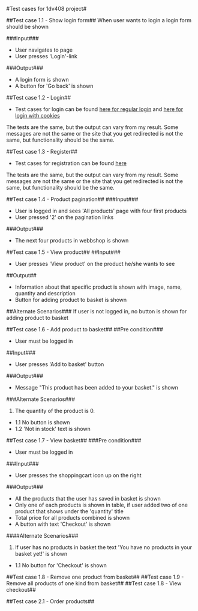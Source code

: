 #Test cases for 1dv408 project#

##Test case 1.1 - Show login form##
When user wants to login a login form should be shown

###Input###
* User navigates to page
* User presses 'Login'-link

###Output###
* A login form is shown
* A button for 'Go back' is shown

##Test case 1.2 - Login##
* Test cases for login can be found [here for regular login](https://github.com/dntoll/1DV608/blob/master/Assignments/Assignment_2/Assignment2_Test_Cases_Mandatory.md) and [here for login with cookies](https://github.com/dntoll/1DV608/blob/master/Assignments/Assignment_2/Assignment2_Extra_Test_cases.md)

The tests are the same, but the output can vary from my result. Some messages are not the same or the site that you get redirected is not the same, but functionality should be the same.

##Test case 1.3 - Register##
* Test cases for registration can be found [here](https://github.com/dntoll/1DV608/blob/master/Assignments/Assignment_4/TestCases.md)

The tests are the same, but the output can vary from my result. Some messages are not the same or the site that you get redirected is not the same, but functionality should be the same.

##Test case 1.4 - Product pagination##
###Input###
* User is logged in and sees 'All products' page with four first products
* User pressed '2' on the pagination links

###Output###
* The next four products in webbshop is shown

##Test case 1.5 - View product##
##Input###
* User presses 'View product' on the product he/she wants to see

##Output##
* Information about that specific product is shown with image, name, quantity and description
* Button for adding product to basket is shown

##Alternate Scenarios###
If user is not logged in, no button is shown for adding product to basket

##Test case 1.6 - Add product to basket##
##Pre condition###
* User must be logged in

##Input###
* User presses 'Add to basket' button

###Output###
* Message "This product has been added to your basket." is shown

###Alternate Scenarios###
1. The quantity of the product is 0.
* 1.1 No button is shown
* 1.2 'Not in stock' text is shown

##Test case 1.7 - View basket##
###Pre condition###
* User must be logged in

###Input###
* User presses the shoppingcart icon up on the right

###Output###
* All the products that the user has saved in basket is shown
* Only one of each products is shown in table, if user added two of one product that shows under the 'quantity' title
* Total price for all products combined is shown
* A button with text 'Checkout' is shown

####Alternate Scenarios###
1. If user has no products in basket the text 'You have no products in your basket yet!' is shown
* 1.1 No button for 'Checkout' is shown

##Test case 1.8 - Remove one product from basket##
##Test case 1.9 - Remove all products of one kind from basket##
##Test case 1.8 - View checkout##

##Test case 2.1 - Order products##

